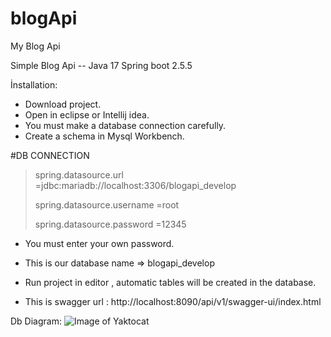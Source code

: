 # blogApi
My Blog Api

Simple Blog Api -- Java 17 Spring boot 2.5.5

İnstallation:
- Download project. 
- Open in eclipse or Intellij idea.
- You must make a database connection carefully.
- Create a schema in Mysql Workbench.

#DB CONNECTION
> spring.datasource.url =jdbc:mariadb://localhost:3306/blogapi_develop
> 
> spring.datasource.username =root
> 
> spring.datasource.password =12345

- You must enter your own password.
- This is our database name => blogapi_develop

- Run project in editor , automatic tables will be created in the database.
- This is swagger url : http://localhost:8090/api/v1/swagger-ui/index.html

Db Diagram:
![Image of Yaktocat](https://i.hizliresim.com/hwratdv.png)
